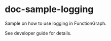 # doc-sample-logging

Sample on how to use logging in FunctionGraph.

See developer guide for details.
